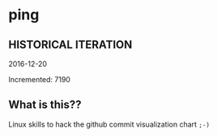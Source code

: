 # ping

## HISTORICAL ITERATION
2016-12-20

Incremented: 7190

## What is this?? 
Linux skills to hack the github commit visualization chart `;-)`
